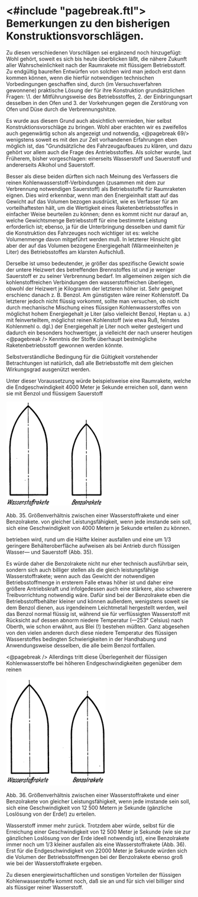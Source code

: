 <#include "pagebreak.ftl">
Bemerkungen zu den bisherigen Konstruktionsvorschlägen.
=======================================================

Zu diesen verschiedenen Vorschlägen sei ergänzend noch hinzugefügt:
Wohl gehört, soweit es sich bis heute überblicken läßt,
die nähere Zukunft aller Wahrscheinlichkeit nach der Raumrakete
mit flüssigem Betriebsstoff. Zu endgültig baureifen Entwürfen
von solchen wird man jedoch erst dann kommen können,
wenn die hierfür notwendigen technischen Vorbedingungen geschaffen
sind, durch (im Versuchsverfahren gewonnene) praktische
Lösung der für ihre Konstruktion grundsätzlichen Fragen:
\1. der Mitführungsweise des Betriebsstoffes, 2. der Einbringungsart
desselben in den Ofen und 3. der Vorkehrungen gegen die
Zerstörung von Ofen und Düse durch die Verbrennungshitze.

Es wurde aus diesem Grund auch absichtlich vermieden, hier
selbst Konstruktionsvorschläge zu bringen. Wohl aber erachten
wir es zweifellos auch gegenwärtig schon als angezeigt und notwendig,
\<@pagebreak 69/> wenigstens soweit es mit den zur Zeit vorhandenen Erfahrungen
eben möglich ist, das "Grundsätzliche des Fahrzeugaufbaues
zu klären, und dazu gehört vor allem auch die Frage
des Antriebsstoffes. Als solcher wurde, laut Früherem, bisher
vorgeschlagen: einerseits Wasserstoff und Sauerstoff und andererseits
Alkohol und Sauerstoff.

Besser als diese beiden dürften sich nach Meinung des Verfassers
die reinen Kohlenwasserstoff-Verbindungen (zusammen
mit dem zur Verbrennung notwendigen Sauerstoff) als Betriebsstoffe
für Raumraketen eignen. Dies wird erkennbar, wenn
man den Energieinhalt statt auf das Gewicht auf das Volumen
bezogen ausdrückt, wie es Verfasser für am vorteilhaftesten hält,
um die Wertigkeit eines Raketenbetriebsstoffes in einfacher Weise
beurteilen zu können; denn es kommt nicht nur darauf an,
welche Gewichtsmenge Betriebsstoff für eine bestimmte Leistung
erforderlich ist; ebenso, ja für die Unterbringung desselben
und damit für die Konstruktion des Fahrzeuges noch wichtiger
ist es: welche Volumenmenge davon mitgeführt werden muß.
In letzterer Hinsicht gibt aber der auf das Volumen bezogene
Energiegehalt (Wärmeeinheiten je Liter) des Betriebsstoffes
am klarsten Aufschluß.

Derselbe ist umso bedeutender, je größer das spezifische Gewicht
sowie der untere Heizwert des betreffenden Brennstoffes
ist und je weniger Sauerstoff er zu seiner Verbrennung bedarf.
Im allgemeinen zeigen sich die kohlenstoffreichen Verbindungen
den wasserstoffreichen überlegen, obwohl der Heizwert je Kilogramm
der letzteren höher ist. Sehr geeignet erschienc danach
z. B. Benzol. Am günstigsten wäre reiner Kohlenstoff. Da
letzterer jedoch nicht flüssig vorkommt, sollte man versuchen,
ob nicht durch mechanische Mischung eines flüssigen Kohlenwasserstoffes
von möglichst hohem Energiegehalt je Liter (also vielleicht
Benzol, Heptan u. a.) mit feinverteiltem, möglichst reinen
Kohlenstoff (wie etwa Ruß, feinstes Kohlenmehl o. dgl.) der
Energiegehalt je Liter noch weiter gesteigert und dadurch ein
besonders hochwertiger, ja vielleicht der nach unserer heutigen
\<@pagebreak /> Kenntnis der Stoffe überhaupt bestmögliche Raketenbetriebsstoff
gewonnen werden könnte.

Selbstverständliche Bedingung für die Gültigkeit vorstehender
Betrachtungen ist natürlich, daß alle Betriebsstoffe mit dem gleichen
Wirkungsgrad ausgenützt werden.

Unter dieser Voraussetzung würde beispielsweise eine Raumrakete,
welche die Endgeschwindigkeit 4000 Meter je Sekunde erreichen
soll, dann wenn sie mit Benzol und flüssigem Sauerstoff
<div class="image" float="left"><img alt="Gegenüberstellung des Volumens von Wasserstoffrakete und Benzolrakete" src="abb35.png"/>
<p>Abb. 35. Größenverhältnis zwischen einer Wasserstoffrakete und einer
Benzolrakete. von gleicher Leistungsfähigkeit, wenn jede imstande sein
soll, sich eine Geschwindigkeit von 4000 Metern je Sekunde erteilen
zu können.</p></div>
betrieben wird, rund um die Hälfte kleiner ausfallen und eine um
1/3 geringere Behälteroberfläche aufweisen als bei Antrieb durch
flüssigen Wasser— und Sauerstoff (Abb. 35).

Es würde daher die Benzolrakete nicht nur eher technisch ausführbar
sein, sondern sich auch billiger stellen als die gleich leistungsfähige
Wasserstoffrakete; wenn auch das Gewicht der notwendigen
Betriebsstoffmenge in ersterem Falle etwas höher ist und daher eine größere
Antriebskraft und infolgedessen auch eine stärkere, also schwerere
Treibvorrichtung notwendig wäre. Dafür sind bei der Benzolrakete
eben die Betriebsstoffbehälter kleiner und können außerdem,
wenigstens soweit sie dem Benzol dienen, aus irgendeinem Leichtmetall
hergestellt werden, weil das Benzol normal flüssig ist,
während sie für verflüssigten Wasserstoff mit Rücksicht auf dessen
abnorm niedere Temperatur (—253° Celsius) nach Oberth, wie
schon erwähnt, aus Blei (!) bestehen müßten. Ganz abgesehen
von den vielen anderen durch diese niedere Temperatur des flüssigen
Wasserstoffes bedingten Schwierigkeiten in der Handhabung
und Anwendungsweise desselben, die alle beim Benzol fortfallen.

\<@pagebreak /> Allerdings tritt diese Überlegenheit der flüssigen Kohlenwasserstoffe
bei höheren Endgeschwindigkeiten gegenüber dem reinen
<div class="image" float="right"><img alt="Gegenüberstellung des Volumens von Wasserstoffrakete und Benzolrakete" src="abb36.png"/>
<p>Abb. 36. Größenverhältnis zwischen einer Wasserstoffrakete und einer
Benzolrakete von gleicher Leistungsfähigkeit, wenn jede imstande sein
soll, sich eine Geschwindigkeit von 12 500 Metern je Sekunde (gänzliche
Loslösung von der Erde!) zu erteilen.</p></div>
Wasserstoff immer mehr zurück. Trotzdem aber würde, selbst für
die Erreichung einer Geschwindigkeit von 12 500 Meter je Sekunde (wie
sie zur gänzlichen Loslösung von der Erde ideell notwendig ist), eine
Benzolrakete immer noch um 1/3 kleiner ausfallen als eine Wasserstoffrakete
(Abb. 36). Erst für die Endgeschwindigkeit von 22000 Meter
je Sekunde würden sich die Volumen der Betriebsstoffmengen bei der
Benzolrakete ebenso groß wie bei der Wasserstoffrakete ergeben.

Zu diesen energiewirtschaftlichen und sonstigen Vorteilen der
flüssigen Kohlenwasserstoffe kommt noch, daß sie an und für sich viel
billiger sind als flüssiger reiner Wasserstoff.

